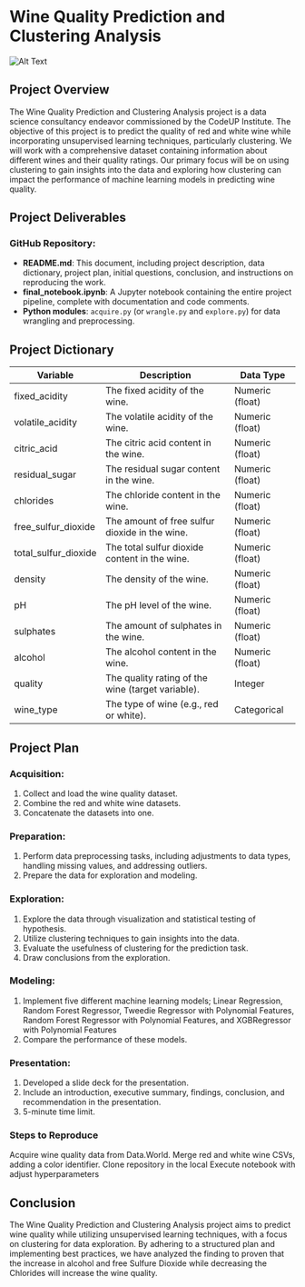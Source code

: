 # Wine Quality Prediction and Clustering Analysis



![Alt Text]([URL](https://labelyourdata.com/img/article-illustrations/ml_essential_tool.jpg))


## Project Overview
The Wine Quality Prediction and Clustering Analysis project is a data science consultancy endeavor commissioned by the CodeUP Institute. The objective of this project is to predict the quality of red and white wine while incorporating unsupervised learning techniques, particularly clustering. We will work with a comprehensive dataset containing information about different wines and their quality ratings. Our primary focus will be on using clustering to gain insights into the data and exploring how clustering can impact the performance of machine learning models in predicting wine quality.


## Project Deliverables
### GitHub Repository:
- **README.md**: This document, including project description, data dictionary, project plan, initial questions, conclusion, and instructions on reproducing the work.
- **final_notebook.ipynb**: A Jupyter notebook containing the entire project pipeline, complete with documentation and code comments.
- **Python modules**: `acquire.py` (or `wrangle.py` and `explore.py`) for data wrangling and preprocessing.


## Project Dictionary
| Variable             | Description                                      | Data Type       |
| -------------------- | ------------------------------------------------ | --------------- |
| fixed_acidity        | The fixed acidity of the wine.                   | Numeric (float) |
| volatile_acidity     | The volatile acidity of the wine.                | Numeric (float) |
| citric_acid          | The citric acid content in the wine.             | Numeric (float) |
| residual_sugar       | The residual sugar content in the wine.          | Numeric (float) |
| chlorides            | The chloride content in the wine.                | Numeric (float) |
| free_sulfur_dioxide  | The amount of free sulfur dioxide in the wine.   | Numeric (float) |
| total_sulfur_dioxide | The total sulfur dioxide content in the wine.    | Numeric (float) |
| density              | The density of the wine.                         | Numeric (float) |
| pH                   | The pH level of the wine.                        | Numeric (float) |
| sulphates            | The amount of sulphates in the wine.             | Numeric (float) |
| alcohol              | The alcohol content in the wine.                 | Numeric (float) |
| quality              | The quality rating of the wine (target variable).| Integer         |
| wine_type            | The type of wine (e.g., red or white).           | Categorical     |



## Project Plan
### Acquisition:
1. Collect and load the wine quality dataset.
2. Combine the red and white wine datasets.
3. Concatenate the datasets into one.

### Preparation:
1. Perform data preprocessing tasks, including adjustments to data types, handling missing values, and addressing outliers.
2. Prepare the data for exploration and modeling.

### Exploration:
1. Explore the data through visualization and statistical testing of hypothesis.
2. Utilize clustering techniques to gain insights into the data.
3. Evaluate the usefulness of clustering for the prediction task.
4. Draw conclusions from the exploration.

### Modeling:
1. Implement five different machine learning models; Linear Regression, Random Forest Regressor, Tweedie Regressor with Polynomial Features, Random Forest Regressor with Polynomial Features, and XGBRegressor with Polynomial Features
2. Compare the performance of these models.


### Presentation:
1. Developed a slide deck for the presentation.
2. Include an introduction, executive summary, findings, conclusion, and recommendation in the presentation.
3. 5-minute time limit.

### Steps to Reproduce
Acquire wine quality data from Data.World.
Merge red and white wine CSVs, adding a color identifier.
Clone repository in the local
Execute notebook with adjust hyperparameters


## Conclusion
The Wine Quality Prediction and Clustering Analysis project aims to predict wine quality while utilizing unsupervised learning techniques, with a focus on clustering for data exploration. By adhering to a structured plan and implementing best practices, we have analyzed the finding to proven that the increase in alcohol and free Sulfure Dioxide while decreasing the Chlorides will increase the wine quality.
